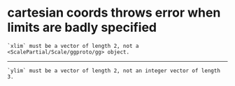 # cartesian coords throws error when limits are badly specified

    `xlim` must be a vector of length 2, not a <ScalePartial/Scale/ggproto/gg> object.

---

    `ylim` must be a vector of length 2, not an integer vector of length 3.

